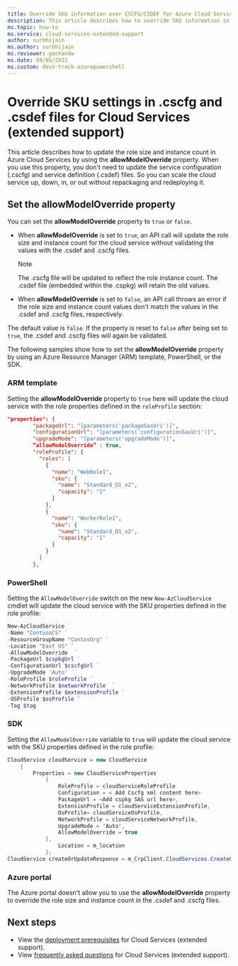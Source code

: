 ```yaml
---
title: Override SKU information over CSCFG/CSDEF for Azure Cloud Services (extended support)
description: This article describes how to override SKU information in .cscfg and .csdef files for Azure Cloud Services (extended support).
ms.topic: how-to
ms.service: cloud-services-extended-support
author: surbhijain
ms.author: surbhijain
ms.reviewer: gachandw
ms.date: 04/05/2021
ms.custom: devx-track-azurepowershell
---
```


# Override SKU settings in .cscfg and .csdef files for Cloud Services (extended support)

This article describes how to update the role size and instance count in Azure Cloud Services by using the **allowModelOverride** property. When you use this property, you don't need to update the service configuration (.cscfg) and service definition (.csdef) files. So you can scale the cloud service up, down, in, or out without repackaging and redeploying it.

## Set the allowModelOverride property
You can set the **allowModelOverride** property to `true` or `false`. 
* When **allowModelOverride** is set to `true`, an API call will update the role size and instance count for the cloud service without validating the values with the .csdef and .cscfg files. 
   > [!Note]
   > The .cscfg file will be updated  to reflect the role instance count. The .csdef file (embedded within the .cspkg) will retain the old values.

* When **allowModelOverride** is set to `false`, an API call throws an error if the role size and instance count values don't match the values in the .csdef and .cscfg files,   respectively.

The default value is `false`. If the property is reset to `false` after being set to `true`, the .csdef and .cscfg files will again be validated.

The following samples show how to set the **allowModelOverride** property by using an Azure Resource Manager (ARM) template, PowerShell, or the SDK.

### ARM template
Setting the **allowModelOverride** property to `true` here will update the cloud service with the role properties defined in the `roleProfile` section:
```json
"properties": {
        "packageUrl": "[parameters('packageSasUri')]",
        "configurationUrl": "[parameters('configurationSasUri')]",
        "upgradeMode": "[parameters('upgradeMode')]",
        “allowModelOverride” : true,
        "roleProfile": {
          "roles": [
            {
              "name": "WebRole1",
              "sku": {
                "name": "Standard_D1_v2",
                "capacity": "1"
              }
            },
            {
              "name": "WorkerRole1",
              "sku": {
                "name": "Standard_D1_v2",
                "capacity": "1"
              }
            }
          ]
        },

```
### PowerShell
Setting the `AllowModelOverride` switch on the new `New-AzCloudService` cmdlet will update the cloud service with the SKU properties defined in the role profile:
```powershell
New-AzCloudService ` 
-Name "ContosoCS" ` 
-ResourceGroupName "ContosOrg" ` 
-Location "East US" `
-AllowModelOverride  ` 
-PackageUrl $cspkgUrl ` 
-ConfigurationUrl $cscfgUrl ` 
-UpgradeMode 'Auto' ` 
-RoleProfile $roleProfile ` 
-NetworkProfile $networkProfile  ` 
-ExtensionProfile $extensionProfile ` 
-OSProfile $osProfile `
-Tag $tag
```
### SDK
Setting the `AllowModelOverride` variable to `true` will update the cloud service with the SKU properties defined in the role profile:

```csharp
CloudService cloudService = new CloudService
    {
        Properties = new CloudServiceProperties
            {
                RoleProfile = cloudServiceRoleProfile
                Configuration = < Add Cscfg xml content here>
                PackageUrl = <Add cspkg SAS url here>,
                ExtensionProfile = cloudServiceExtensionProfile,
                OsProfile= cloudServiceOsProfile,
                NetworkProfile = cloudServiceNetworkProfile,
                UpgradeMode = 'Auto',
                AllowModelOverride = true
            },
                Location = m_location
            };
CloudService createOrUpdateResponse = m_CrpClient.CloudServices.CreateOrUpdate("ContosOrg", "ContosoCS", cloudService);
```
### Azure portal
The Azure portal doesn't allow you to use the **allowModelOverride** property to override the role size and instance count in the .csdef and .cscfg files. 


## Next steps 
- View the [deployment prerequisites](deploy-prerequisite.md) for Cloud Services (extended support).
- View [frequently asked questions](faq.yml) for Cloud Services (extended support).
